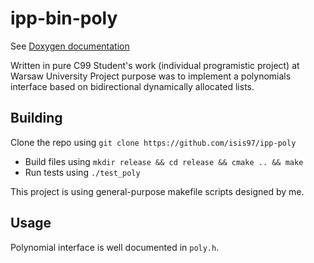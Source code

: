 # ipp-bin-poly

See [Doxygen documentation](http://styczynski.ml/ipp-poly/poly_8h.html)

Written in pure C99
Student's work (individual programistic project) at Warsaw University
Project purpose was to implement a polynomials interface based on bidirectional dynamically allocated lists.

## Building
Clone the repo using `git clone https://github.com/isis97/ipp-poly`
* Build files using    `mkdir release && cd release && cmake .. && make`
* Run tests using      `./test_poly`

This project is using general-purpose makefile scripts designed by me.

## Usage
Polynomial interface is well documented in `poly.h`.
